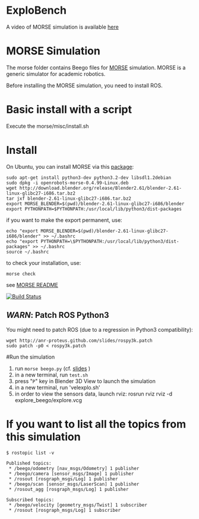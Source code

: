 ExploBench
==========

A video of MORSE simulation is available [here](http://youtube.com/embed/I6m4DMM6bIM?rel=0&hd=1)

MORSE Simulation
================

The morse folder contains Beego files for [MORSE](http://morse.openrobots.org/) 
simulation. MORSE is a generic simulator for academic robotics.

Before installing the MORSE simulation, you need to install ROS.

# Basic install with a script

Execute the morse/misc/install.sh

# Install

On Ubuntu, you can install MORSE via this [package](http://dl.free.fr/vOrT45L7P):

    sudo apt-get install python3-dev python3.2-dev libsdl1.2debian 
    sudo dpkg -i openrobots-morse-0.4.99-Linux.deb
    wget http://download.blender.org/release/Blender2.61/blender-2.61-linux-glibc27-i686.tar.bz2
    tar jxf blender-2.61-linux-glibc27-i686.tar.bz2
    export MORSE_BLENDER=$(pwd)/blender-2.61-linux-glibc27-i686/blender
    export PYTHONPATH=$PYTHONPATH:/usr/local/lib/python3/dist-packages

if you want to make the export permanent, use:

    echo "export MORSE_BLENDER=$(pwd)/blender-2.61-linux-glibc27-i686/blender" >> ~/.bashrc
    echo "export PYTHONPATH=\$PYTHONPATH:/usr/local/lib/python3/dist-packages" >> ~/.bashrc
    source ~/.bashrc

to check your installation, use:

    morse check

see [MORSE README](https://github.com/laas/morse#readme)

[![Build Status](https://secure.travis-ci.org/pierriko/morse.png?branch=travis-upload)](http://travis-ci.org/pierriko/morse?branch=travis-upload)

_WARN_: Patch ROS Python3
-----------------------
You might need to patch ROS (due to a regression in Python3 compatibility):

    wget http://anr-proteus.github.com/slides/rospy3k.patch 
    sudo patch -p0 < rospy3k.patch

#Run the simulation

1. run `morse beego.py` (cf. [slides](http://bit.ly/proteus2) )
2. in a new terminal, run `test.sh`
3. press "`P`" key in Blender 3D View to launch the simulation
4. in a new terminal, run 'velexplo.sh'
5. in order to view the sensors data, launch rviz: rosrun rviz rviz -d explore_beego/explore.vcg

# If you want to list all the topics from this simulation

    $ rostopic list -v

    Published topics:
     * /beego/odometry [nav_msgs/Odometry] 1 publisher
     * /beego/camera [sensor_msgs/Image] 1 publisher
     * /rosout [rosgraph_msgs/Log] 1 publisher
     * /beego/scan [sensor_msgs/LaserScan] 1 publisher
     * /rosout_agg [rosgraph_msgs/Log] 1 publisher

    Subscribed topics:
     * /beego/velocity [geometry_msgs/Twist] 1 subscriber
     * /rosout [rosgraph_msgs/Log] 1 subscriber


